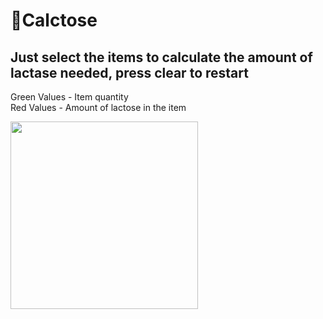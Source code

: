 # 🥛Calctose
## Just select the items to calculate the amount of lactase needed, press clear to restart

Green Values - Item quantity <br/>
Red Values - Amount of lactose in the item

<img src="https://user-images.githubusercontent.com/88206626/199117428-5501c582-faef-46fc-8967-1c1b7831d69f.png" width="300" >

